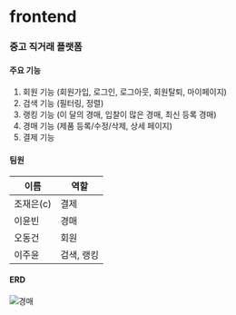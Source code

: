 # frontend

### 중고 직거래 플랫폼

#### 주요 기능
1. 회원 기능 (회원가입, 로그인, 로그아웃, 회원탈퇴, 마이페이지)
2. 검색 기능 (필터링, 정렬)
3. 랭킹 기능 (이 달의 경매, 입찰이 많은 경매, 최신 등록 경매)
4. 경매 기능 (제품 등록/수정/삭제, 상세 페이지)
5. 결제 기능

#### 팀원
|이름|역할|
|---|---|
|조재은(c)|결제|
|이윤빈|경매|
|오동건|회원|
|이주윤|검색, 랭킹|

#### ERD
![경매](https://github.com/user-attachments/assets/53f3b194-d722-44eb-92c4-93ed2e77db80)
